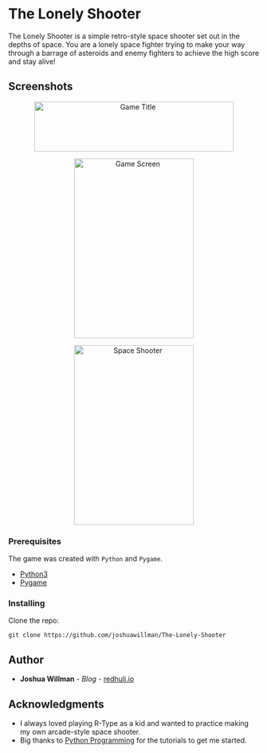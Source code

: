 # The Lonely Shooter

The Lonely Shooter is a simple retro-style space shooter set out in the depths of space. You are a lonely space fighter trying to make your way through a barrage of asteroids and enemy fighters to achieve the high score and stay alive!

## Screenshots
<p align="center">
<img src="https://redhuli.io/wp-content/uploads/2018/12/The_Lonely_Shooter.png" width="400" height="100" title="Game Title"> </p>
<p align="center">
<img src="https://redhuli.io/wp-content/uploads/2018/12/Screen-Shot-2018-12-31-at-18.36.17-e1546252770929.png" width="240" height="360" title="Game Screen"></p>
<p align="center">
<img src="https://redhuli.io/wp-content/uploads/2018/12/gamescreen-e1545144372602.png" width="240" height="360" title="Space Shooter"> </p>

### Prerequisites

The game was created with `Python` and `Pygame`.

* [Python3](https://www.python.org)
* [Pygame](https://www.pygame.org/news)

### Installing

Clone the repo:
```
git clone https://github.com/joshuawillman/The-Lonely-Shooter
```

## Author

* **Joshua Willman** - *Blog* - [redhuli.io](https://redhuli.io)

## Acknowledgments

* I always loved playing R-Type as a kid and wanted to practice making my own arcade-style space shooter. 
* Big thanks to [Python Programming](https://pythonprogramming.net) for the tutorials to get me started.
